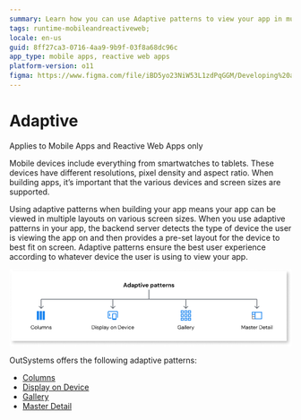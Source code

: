 ```yaml
---
summary: Learn how you can use Adaptive patterns to view your app in multiple layouts on various screen sizes.
tags: runtime-mobileandreactiveweb;  
locale: en-us
guid: 8ff27ca3-0716-4aa9-9b9f-03f8a68dc96c
app_type: mobile apps, reactive web apps
platform-version: o11
figma: https://www.figma.com/file/iBD5yo23NiW53L1zdPqGGM/Developing%20an%20Application?node-id=3467:27928
---
```


# Adaptive

<div class="info" markdown="1">

Applies to Mobile Apps and Reactive Web Apps only

</div>

Mobile devices include everything from smartwatches to tablets. These devices have different resolutions, pixel density and aspect ratio. When building apps, it’s important that the various devices and screen sizes are supported.

Using adaptive patterns when building your app means your app can be viewed in multiple layouts on various screen sizes. When you use adaptive patterns in your app, the backend server detects the type of device the user is viewing the app on and then provides a pre-set layout for the device to best fit on screen. Adaptive patterns ensure the best user experience according to whatever device the user is using to view your app. 

![Diagram illustrating how adaptive patterns work for different screen sizes and devices](images/adaptive-patterns-diag.png "Adaptive Patterns Diagram")

OutSystems offers the following adaptive patterns:

* [Columns](columns.md)
* [Display on Device](displayondevice.md)
* [Gallery](gallery.md) 
* [Master Detail](masterdetail.md)
